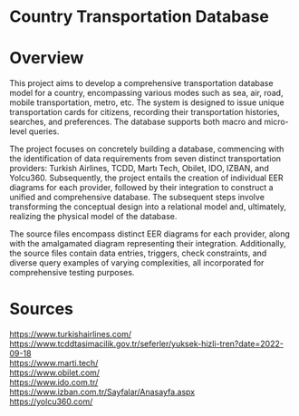 # Country Transportation Database

# Overview  

This project aims to develop a comprehensive transportation database model for a country, encompassing various modes such as sea, air, road, mobile transportation, metro, etc. The system is designed to issue unique transportation cards for citizens, recording their transportation histories, searches, and preferences. The database supports both macro and micro-level queries.  

The project focuses on concretely building a database, commencing with the identification of data requirements from seven distinct transportation providers: Turkish Airlines, TCDD, Martı Tech, Obilet, IDO, IZBAN, and Yolcu360. Subsequently, the project entails the creation of individual EER diagrams for each provider, followed by their integration to construct a unified and comprehensive database. The subsequent steps involve transforming the conceptual design into a relational model and, ultimately, realizing the physical model of the database.  

The source files encompass distinct EER diagrams for each provider, along with the amalgamated diagram representing their integration. Additionally, the source files contain data entries, triggers, check constraints, and diverse query examples of varying complexities, all incorporated for comprehensive testing purposes.  

# Sources  

https://www.turkishairlines.com/  
https://www.tcddtasimacilik.gov.tr/seferler/yuksek-hizli-tren?date=2022-09-18  
https://www.marti.tech/  
https://www.obilet.com/  
https://www.ido.com.tr/  
https://www.izban.com.tr/Sayfalar/Anasayfa.aspx  
https://yolcu360.com/  
